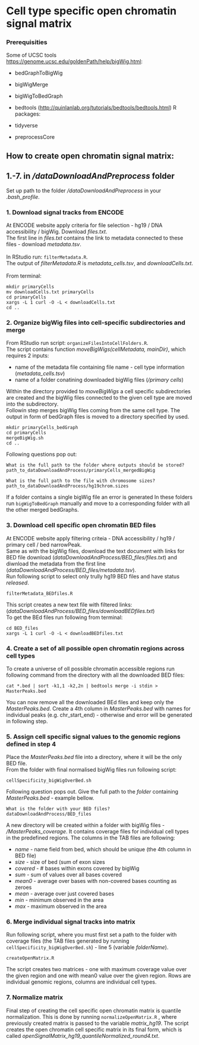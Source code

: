 # Cell type specific open chromatin signal matrix

### Prerequisities
Some of UCSC tools https://genome.ucsc.edu/goldenPath/help/bigWig.html:
- bedGraphToBigWig
- bigWigMerge
- bigWigToBedGraph

- bedtools (http://quinlanlab.org/tutorials/bedtools/bedtools.html)
R packages:
- tidyverse
- preprocessCore


## How to create open chromatin signal matrix:

## 1.-7. in */dataDownloadAndPreprocess* folder
Set up path to the folder */dataDownloadAndPreprocess* in your *.bash_profile*.
### 1. Download signal tracks from ENCODE 
At ENCODE website apply criteria for file selection - hg19 / DNA accessibility / bigWig. Download *files.txt*. \
The first line in *files.txt* contains the link to metadata connected to these files - download *metadata.tsv*.\
\
In RStudio run:
```filterMetadata.R```.
\
The output of *filterMetadata.R* is *metadata_cells.tsv*, and *downloadCells.txt*. \
\
From terminal: 
```
mkdir primaryCells
mv downloadCells.txt primaryCells
cd primaryCells
xargs -L 1 curl -O -L < downloadCells.txt
cd ..
```

### 2. Organize bigWig files into cell-specific subdirectories and merge 

From RStudio run script: 
```organizeFilesIntoCellFolders.R```.
\
The script contains function *moveBigWigs(cellMetadata, mainDir)*, which requires 2 inputs: 
- name of the metadata file containing file name - cell type information (*metadata_cells.tsv*) 
- name of a folder conatining downloaded bigWig files (*/primary cells*)

Within the directory provided to *moveBigWigs* a cell specific subdirectories are created and the bigWig files connected to the given cell type are moved into the subdirectory. 
\
Followin step merges bigWig files coming from the same cell type. The output in form of bedGraph files is moved to a directory specified by used.

``` 
mkdir primaryCells_bedGraph
cd primaryCells
mergeBigWig.sh
cd ..
```
Following questions pop out:
```
What is the full path to the folder where outputs should be stored?
path_to_dataDownloadAndProcess/primaryCells_mergedBigWig

What is the full path to the file with chromosome sizes?
path_to_dataDownloadAndProcess/hg19chrom.sizes
```
If a folder contains a single bigWig file an error is generated In these folders run ```bigWigToBedGraph``` manually and move to a corresponding folder with all the other merged bedGraphs. 

### 3. Download cell specific open chromatin BED files 
At ENCODE website apply filtering criteia - DNA accessibility / hg19 / primary cell / bed narrowPeak. \
Same as with the bigWig files, download the text document with links for BED file download (*dataDownloadAndProcess/BED_files/files.txt*) and diwnload the metadata from the first line (*dataDownloadAndProcess/BED_files/metadata.tsv*). \
Run following script to select only trully hg19 BED files and have status *released*.
```
filterMetadata_BEDfiles.R
```
This script creates a new text file with filtered links: (*dataDownloadAndProcess/BED_files/downloadBEDfiles.txt*) \
To get the BEd files run following from terminal:
```
cd BED_files
xargs -L 1 curl -O -L < downloadBEDfiles.txt
```
### 4. Create a set of all possible open chromatin regions across cell types
To create a universe of oll possible chromatin accessible regions run following command from the directory with all the downloaded BED files:
```
cat *.bed | sort -k1,1 -k2,2n | bedtools merge -i stdin > MasterPeaks.bed
```
You can now remove all the downloaded BEd files and keep only the *MasterPeaks.bed*.
Create a 4th column in *MasterPeaks.bed* with names for individual peaks (e.g. chr_start_end) - otherwise and error will be generated in following step.
### 5. Assign cell specific signal values to the genomic regions defined in step 4
Place the *MasterPeaks.bed* file into a directory, where it will be the only BED file. \
From the folder with final normalised bigWig files run following script:
```
cellSpecificity_bigWigOverBed.sh
```
Following question pops out. Give the full path to the *folder* containing *MasterPeaks.bed* - example bellow.
```
What is the folder with your BED files?
dataDownloadAndProcess/BED_files
```
A new directory will be created within a folder with bigWig files - */MasterPeaks_coverage*. It contains coverage files for individual cell types in the predefined regions. The columns in the TAB files are following:
- *name* - name field from bed, which should be unique (the 4th column in BED file)
- *size* - size of bed (sum of exon sizes
- *covered* - # bases within exons covered by bigWig
- *sum* - sum of values over all bases covered
- *mean0* - average over bases with non-covered bases counting as zeroes
- *mean* - average over just covered bases
- *min*  - minimum observed in the area
- *max*  - maximum observed in the area

### 6. Merge individual signal tracks into matrix
Run following script, where you must first set a path to the folder with coverage files (the TAB files generated by running ```cellSpecificity_bigWigOverBed.sh```) - line 5 (variable *folderName*).
```
createOpenMatrix.R
```
The script creates two matrices - one with maximum coverage value over the given region and one with mean0 value over the given region. Rows are individual genomic regions, columns are individual cell types. 
### 7. Normalize matrix
Final step of creating the cell specific open chromatin matrix is quantile normalization. This is done by running ```normalizeOpenMatrix.R``` , where previously created matrix is passed to the variable *matrix_hg19*. The script creates the open chromatin cell specific matrix in its final form, which is called *openSignalMatrix_hg19_quantileNormalized_round4.txt*.
